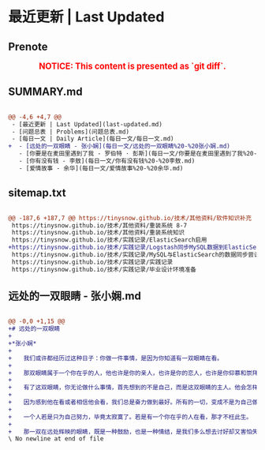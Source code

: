 # 最近更新 | Last Updated

## Prenote

<p style="font-size: larger; font-weight: bold; color: red; text-align: center;">NOTICE: This content is presented as `git diff`.</p>

## SUMMARY.md

```diff

@@ -4,6 +4,7 @@
 - [最近更新 | Last Updated](last-updated.md)
 - [问题总表 | Problems](问题总表.md)
 - [每日一文 | Daily Article](每日一文/每日一文.md)
+  - [远处的一双眼睛 - 张小娴](每日一文/远处的一双眼睛%20-%20张小娴.md)
   - [你要是在麦田里遇到了我 - 罗伯特 · 彭斯](每日一文/你要是在麦田里遇到了我%20-%20罗伯特%20·%20彭斯.md)
   - [你有没有钱 - 李敖](每日一文/你有没有钱%20-%20李敖.md)
   - [爱情故事 - 余华](每日一文/爱情故事%20-%20余华.md)
```

## sitemap.txt

```diff

@@ -187,6 +187,7 @@ https://tinysnow.github.io/技术/其他资料/软件知识补充
 https://tinysnow.github.io/技术/其他资料/重装系统 8-7
 https://tinysnow.github.io/技术/其他资料/重装系统知识
 https://tinysnow.github.io/技术/实践记录/ElasticSearch启用
+https://tinysnow.github.io/技术/实践记录/Logstash同步MySQL数据到ElasticSearch
 https://tinysnow.github.io/技术/实践记录/MySQL与ElasticSearch的数据同步尝试
 https://tinysnow.github.io/技术/实践记录/实践记录
 https://tinysnow.github.io/技术/实践记录/毕业设计环境准备
```


## 远处的一双眼睛 - 张小娴.md

```diff

@@ -0,0 +1,15 @@
+# 远处的一双眼睛
+
+*张小娴*
+
+　　我们或许都经历过这种日子：你做一件事情，是因为你知道有一双眼睛在看。
+
+　　那双眼睛属于一个你在乎的人，他也许是你的亲人，也许是你的恋人，也许是你仰慕和崇拜的人，也许是你暗恋的人，也许是你的旧情人。
+
+　　有了这双眼睛，你无论做什么事情，首先想到的不是自己，而是这双眼睛的主人。他会怎样看这件事情？又会有什么反应和评价？
+
+　　因为感到他在看或者相信他会看，我们总是奋力做到最好。所有的一切，变成不是为自己做，而是为他做，渴望得到他的认同或赞许。
+
+　　一个人若是只为自己努力，毕竟太寂寞了。若是有一个你在乎的人在看，那才不枉此生。
+
+　　那一双在远处辉映的眼睛，既是一种鼓励，也是一种情结，是我们多么想去讨好却又害怕失去的一双眼睛。
\ No newline at end of file
```
